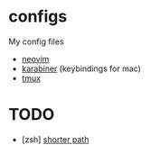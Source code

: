 # configs
My config files

- [neovim](https://neovim.io/)
- [karabiner](https://karabiner-elements.pqrs.org/) (keybindings for mac)
- [tmux](https://github.com/tmux/tmux/wiki)

# TODO
- [zsh] [shorter path](https://stackoverflow.com/questions/3497885/code-challenge-bash-prompt-path-shortener)
